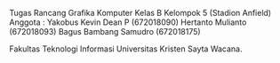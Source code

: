 Tugas Rancang Grafika Komputer Kelas B
Kelompok 5 (Stadion Anfield)
Anggota : 
Yakobus Kevin Dean P (672018090)
Hertanto Mulianto (672018093)
Bagus Bambang Samudro (672018175)

Fakultas Teknologi Informasi Universitas Kristen Sayta Wacana.
